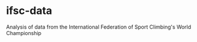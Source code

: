 # ifsc-data
Analysis of data from the International Federation of Sport Climbing's World Championship
